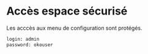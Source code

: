 # Accès espace sécurisé

Les acccès aux menu de configuration sont protégés.

```txt
login: admin
password: okouser
```
